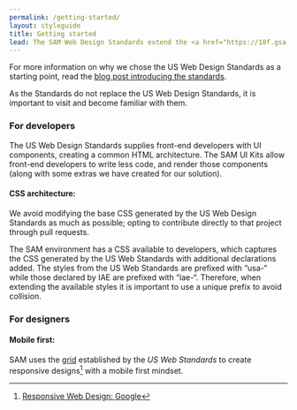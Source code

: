```yaml
---
permalink: /getting-started/
layout: styleguide
title: Getting started
lead: The SAM Web Design Standards extend the <a href="https://18f.gsa.gov/2015/09/28/web-design-standards/">US Web Design Standards</a>.
---
```


<p>For more information on why we chose the US Web Design Standards as a starting point, read the <a href="https://18f.gsa.gov/2015/09/28/web-design-standards/">blog post introducing the standards</a>.</p>

<p>As the Standards do not replace the US Web Design Standards, it is important to visit and become familiar with them.</p>

<h3 class="usa-heading">For developers</h3>

<p>The US Web Design Standards supplies front-end developers with UI components, creating a common HTML architecture. The SAM UI Kits allow front-end developers to write less code, and render those components (along with some extras we have created for our solution).</p>

<h4>CSS architecture:</h4>

<p>We avoid modifying the base CSS generated by the US Web Design Standards as much as possible; opting to contribute directly to that project through pull requests.</p>

<p>The SAM environment has a CSS available to developers, which captures the CSS generated by the US Web Standards with additional declarations added. The styles from the US Web Standards are prefixed with “usa-“ while those declared by IAE are prefixed with “iae-“. Therefore, when extending the available styles it is important to use a unique prefix to avoid collision.</p>

<h3 class="usa-heading">For designers</h3>

<h4>Mobile first:</h4>

SAM uses the [grid](https://playbook.cio.gov/designstandards/grids/) established by the *US Web Standards* to create responsive designs[^ResponsiveDesign] with a mobile first mindset.

[^ResponsiveDesign]: [Responsive Web Design: Google](https://developers.google.com/webmasters/mobile-sites/mobile-seo/responsive-design)